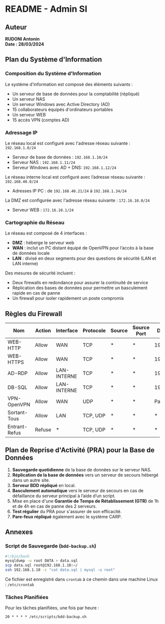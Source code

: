 # README - Admin SI

## Auteur
**RUDONI Antonin**  
**Date : 28/03/2024**

## Plan du Système d'Information

### Composition du Système d'Information
Le système d'information est composé des éléments suivants :
- Un serveur de base de données pour la comptabilité (répliqué)
- Un serveur NAS
- Un serveur Windows avec Active Directory (AD)
- 15 collaborateurs équipés d'ordinateurs portables
- Un serveur WEB
- 15 accès VPN (comptes AD)

### Adressage IP
Le réseau local est configuré avec l'adresse réseau suivante : `192.168.1.0/24`
- Serveur de base de données : `192.168.1.10/24`
- Serveur NAS : `192.168.1.11/24`
- Serveur Windows avec AD + DNS: `192.168.1.12/24`

Le réseau interne local est configuré avec l’adresse réseau suivante : `192.168.40.0/24`
- Adresses IP PC : de `192.168.40.21/24` à `192.168.1.34/24`

La DMZ est configurée avec l'adresse réseau suivante : `172.16.10.0/24`
- Serveur WEB : `172.16.10.1/24`

### Cartographie du Réseau
Le réseau est composé de 4 interfaces :
- **DMZ** : héberge le serveur web
- **WAN** : inclut un PC distant équipé de OpenVPN pour l’accès à la base de données locale
- **LAN** : divisé en deux segments pour des questions de sécurité (LAN et LAN interne)

Des mesures de sécurité incluent :
- Deux firewalls en redondance pour assurer la continuité de service
- Réplication des bases de données pour permettre un basculement rapide en cas de panne
- Un firewall pour isoler rapidement un poste compromis

## Règles du Firewall

| Nom          | Action | Interface   | Protocole | Source | Source Port | Destination   | Destination Port |
|--------------|--------|-------------|-----------|--------|-------------|---------------|------------------|
| WEB-HTTP     | Allow  | WAN         | TCP       | *      | *           | 192.168.1.9   | 80               |
| WEB-HTTPS    | Allow  | WAN         | TCP       | *      | *           | 192.168.1.9   | 443              |
| AD-RDP       | Allow  | LAN-INTERNE | TCP       | *      | *           | 192.168.1.12  | 389              |
| DB-SQL       | Allow  | LAN-INTERNE | TCP       | *      | *           | 192.168.1.9   | 3306             |
| VPN-OpenVPN  | Allow  | WAN         | UDP       | *      | *           | Passerelle    | 1194             |
| Sortant-Tous | Allow  | LAN         | TCP, UDP  | *      | *           | *             | *                |
| Entrant-Refus| Refuse | *           | TCP, UDP  | *      | *           | *             | *                |

## Plan de Reprise d'Activité (PRA) pour la Base de Données

1. **Sauvegarde quotidienne** de la base de données sur le serveur NAS.
2. **Réplication de la base de données** vers un serveur de secours hébergé dans un autre site.
3. **Serveur BDD répliqué** en local.
4. **Basculement automatique** vers le serveur de secours en cas de défaillance du serveur principal à l’aide d’un script.
5. Mise en place d'une **Garantie de Temps de Rétablissement (GTR)** de 1h et de 4h en cas de panne des 2 serveurs.
6. **Test régulier** du PRA pour s'assurer de son efficacité.
7. **Pare-feux répliqué** également avec le système CARP.

## Annexes

### Script de Sauvegarde (`bdd-backup.sh`)
```bash
#!/bin/bash
mysqldump -u root DATA > data.sql
scp data.sql root@192.168.1.10:~/
ssh 192.168.1.10 -c "cat data.sql | mysql -u root"
```

Ce fichier est enregistré dans `crontab` à ce chemin dans une machine Linux : `/etc/crontab`

### Tâches Planifiées
Pour les tâches planifiées, une fois par heure :
```
20 * * * * /etc/scripts/bdd-backup.sh
```
